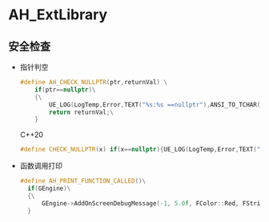 # AH_ExtLibrary

## 安全检查

- 指针判空

    ```cpp
    #define AH_CHECK_NULLPTR(ptr,returnVal) \
    	if(ptr==nullptr)\
    	{\
    		UE_LOG(LogTemp,Error,TEXT("%s:%s ==nullptr"),ANSI_TO_TCHAR(__FUNCTION__),ANSI_TO_TCHAR(#ptr));\
    		return returnVal;\
    	}
    
    ```
    
    C++20
    ```cpp
    #define CHECK_NULLPTR(x) if(x==nullptr){UE_LOG(LogTemp,Error,TEXT("%s:%s ==nullptr"),ANSI_TO_TCHAR(std::source_location::current().function_name()));return;}
    ```

- 函数调用打印

  ```cpp
  #define AH_PRINT_FUNCTION_CALLED()\
  	if(GEngine)\
  	{\
  		GEngine->AddOnScreenDebugMessage(-1, 5.0f, FColor::Red, FString::Printf(TEXT("%s is called"), ANSI_TO_TCHAR(__FUNCTION__)));\
  	}
  ```

  

